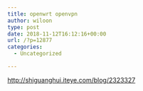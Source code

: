 ```yaml
---
title: openwrt openvpn
author: wiloon
type: post
date: 2018-11-12T16:12:16+00:00
url: /?p=12877
categories:
  - Uncategorized

---
```

http://shiguanghui.iteye.com/blog/2323327